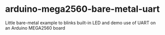 # arduino-mega2560-bare-metal-uart
Little bare-metal example to blinks built-in LED and demo use of UART on an Arduino MEGA2560 board 
